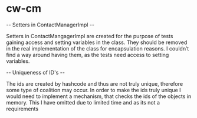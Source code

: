 # cw-cm

-- Setters in ContactManagerImpl --

Setters in ContactMangagerImpl are created for the purpose of tests gaining access and setting variables in the
class. They should be removed in the real implementation of the class for encapsulation reasons. 
I couldn’t find a way around having them, as the tests
need access to setting variables.

-- Uniqueness of ID's --

The ids are created by hashcode and thus are not truly unique, therefore some type of coalition may occur. 
In order to make the ids truly unique I would need to implement a mechanism, that checks the ids of the objects in memory. 
This I have omitted due to limited time and as its not a requirements   



